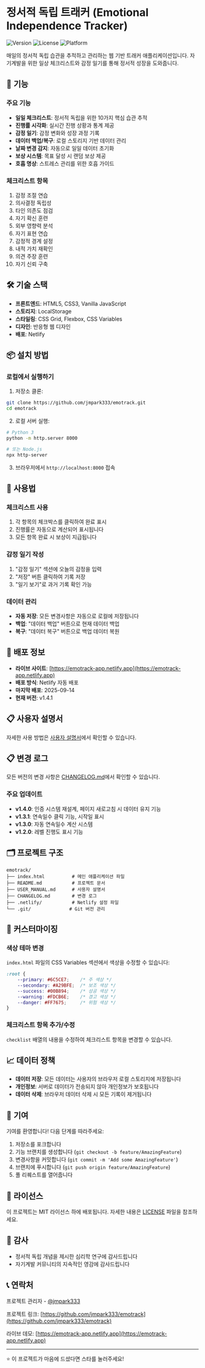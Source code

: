 # 정서적 독립 트래커 (Emotional Independence Tracker)

![Version](https://img.shields.io/badge/version-1.4.0-blue.svg)
![License](https://img.shields.io/badge/license-MIT-green.svg)
![Platform](https://img.shields.io/badge/platform-web-lightgrey.svg)

매일의 정서적 독립 습관을 추적하고 관리하는 웹 기반 트래커 애플리케이션입니다. 자기계발을 위한 일상 체크리스트와 감정 일기를 통해 정서적 성장을 도와줍니다.

## 🚀 기능

### 주요 기능
- **일일 체크리스트**: 정서적 독립을 위한 10가지 핵심 습관 추적
- **진행률 시각화**: 실시간 진행 상황과 통계 제공
- **감정 일기**: 감정 변화와 성장 과정 기록
- **데이터 백업/복구**: 로컬 스토리지 기반 데이터 관리
- **날짜 변경 감지**: 자동으로 일일 데이터 초기화
- **보상 시스템**: 목표 달성 시 랜덤 보상 제공
- **호흡 명상**: 스트레스 관리를 위한 호흡 가이드

### 체크리스트 항목
1. 감정 조절 연습
2. 의사결정 독립성
3. 타인 의존도 점검
4. 자기 확신 훈련
5. 외부 영향력 분석
6. 자기 표현 연습
7. 감정적 경계 설정
8. 내적 가치 재확인
9. 의견 주장 훈련
10. 자기 신뢰 구축

## 🛠️ 기술 스택

- **프론트엔드**: HTML5, CSS3, Vanilla JavaScript
- **스토리지**: LocalStorage
- **스타일링**: CSS Grid, Flexbox, CSS Variables
- **디자인**: 반응형 웹 디자인
- **배포**: Netlify

## 📦 설치 방법

### 로컬에서 실행하기
1. 저장소 클론:
```bash
git clone https://github.com/jmpark333/emotrack.git
cd emotrack
```

2. 로컬 서버 실행:
```bash
# Python 3
python -m http.server 8000

# 또는 Node.js
npx http-server
```

3. 브라우저에서 `http://localhost:8000` 접속

## 🎯 사용법

### 체크리스트 사용
1. 각 항목의 체크박스를 클릭하여 완료 표시
2. 진행률은 자동으로 계산되어 표시됩니다
3. 모든 항목 완료 시 보상이 지급됩니다

### 감정 일기 작성
1. "감정 일기" 섹션에 오늘의 감정을 입력
2. "저장" 버튼 클릭하여 기록 저장
3. "일기 보기"로 과거 기록 확인 가능

### 데이터 관리
- **자동 저장**: 모든 변경사항은 자동으로 로컬에 저장됩니다
- **백업**: "데이터 백업" 버튼으로 현재 데이터 백업
- **복구**: "데이터 복구" 버튼으로 백업 데이터 복원

## 📱 배포 정보

- **라이브 사이트**: [https://emotrack-app.netlify.app](https://emotrack-app.netlify.app)
- **배포 방식**: Netlify 자동 배포
- **마지막 배포**: 2025-09-14
- **현재 버전**: v1.4.1

## 📋 사용자 설명서

자세한 사용 방법은 [사용자 설명서](USER_MANUAL.md)에서 확인할 수 있습니다.

## 📋 변경 로그

모든 버전의 변경 사항은 [CHANGELOG.md](CHANGELOG.md)에서 확인할 수 있습니다.

### 주요 업데이트
- **v1.4.0**: 인증 시스템 재설계, 페이지 새로고침 시 데이터 유지 기능
- **v1.3.1**: 연속일수 클릭 기능, 시작일 표시
- **v1.3.0**: 자동 연속일수 계산 시스템
- **v1.2.0**: 레벨 진행도 표시 기능

## 🗂️ 프로젝트 구조

```
emotrack/
├── index.html          # 메인 애플리케이션 파일
├── README.md           # 프로젝트 문서
├── USER_MANUAL.md      # 사용자 설명서
├── CHANGELOG.md        # 변경 로그
├── .netlify/           # Netlify 설정 파일
└── .git/              # Git 버전 관리
```

## 🔧 커스터마이징

### 색상 테마 변경
`index.html` 파일의 CSS Variables 섹션에서 색상을 수정할 수 있습니다:

```css
:root {
    --primary: #6C5CE7;    /* 주 색상 */
    --secondary: #A29BFE;  /* 보조 색상 */
    --success: #00B894;    /* 성공 색상 */
    --warning: #FDCB6E;    /* 경고 색상 */
    --danger: #FF7675;     /* 위험 색상 */
}
```

### 체크리스트 항목 추가/수정
`checklist` 배열의 내용을 수정하여 체크리스트 항목을 변경할 수 있습니다.

## 📈 데이터 정책

- **데이터 저장**: 모든 데이터는 사용자의 브라우저 로컬 스토리지에 저장됩니다
- **개인정보**: 서버로 데이터가 전송되지 않아 개인정보가 보호됩니다
- **데이터 삭제**: 브라우저 데이터 삭제 시 모든 기록이 제거됩니다

## 🤝 기여

기여를 환영합니다! 다음 단계를 따라주세요:

1. 저장소를 포크합니다
2. 기능 브랜치를 생성합니다 (`git checkout -b feature/AmazingFeature`)
3. 변경사항을 커밋합니다 (`git commit -m 'Add some AmazingFeature'`)
4. 브랜치에 푸시합니다 (`git push origin feature/AmazingFeature`)
5. 풀 리퀘스트를 열어줍니다

## 📝 라이선스

이 프로젝트는 MIT 라이선스 하에 배포됩니다. 자세한 내용은 [LICENSE](LICENSE) 파일을 참조하세요.

## 🙏 감사

- 정서적 독립 개념을 제시한 심리학 연구에 감사드립니다
- 자기계발 커뮤니티의 지속적인 영감에 감사드립니다

## 📞 연락처

프로젝트 관리자 - [@jmpark333](https://github.com/jmpark333)

프로젝트 링크: [https://github.com/jmpark333/emotrack](https://github.com/jmpark333/emotrack)

라이브 데모: [https://emotrack-app.netlify.app](https://emotrack-app.netlify.app)

---

⭐ 이 프로젝트가 마음에 드셨다면 스타를 눌러주세요!